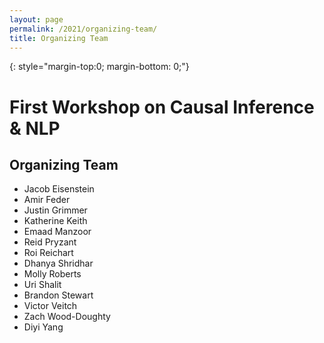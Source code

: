 ```yaml
---
layout: page
permalink: /2021/organizing-team/
title: Organizing Team
---
```


{: style="margin-top:0; margin-bottom: 0;"}
# First Workshop on Causal Inference & NLP

## Organizing Team 

  * Jacob Eisenstein
  * Amir Feder
  * Justin Grimmer
  * Katherine Keith
  * Emaad Manzoor
  * Reid Pryzant
  * Roi Reichart
  * Dhanya Shridhar
  * Molly Roberts
  * Uri Shalit
  * Brandon Stewart
  * Victor Veitch
  * Zach Wood-Doughty
  * Diyi Yang
